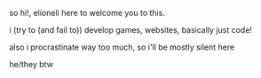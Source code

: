 so hi!, elioneli here to welcome you to this.

i (try to (and fail to)) develop games, websites, basically just code!

also i procrastinate way too much, so i'll be mostly silent here

he/they btw
